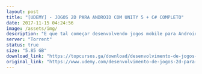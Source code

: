 ```yaml
---
layout: post
title: "[UDEMY] - JOGOS 2D PARA ANDROID COM UNITY 5 + C# COMPLETO"
date: 2017-11-15 04:24:56
image: /assets/img/
description: "E que tal começar desenvolvendo jogos mobile para Android? Hoje em dia é mais do que comum encontrar pessoas de diversas idades jogando em smartphones ou tablets, seja na fila do banco, dentro do ônibus, na sala de espera do dentista ou mesmo em casa casualmente."
server: "Torrent"
status: true
size: "5.85 GB"
download_link: "https://topcursos.ga/download/desenvolvimento-de-jogos-2d-para-android-com-unity-5-2.torrent"
original_link: "https://www.udemy.com/desenvolvimento-de-jogos-2d-para-android-com-unity-5"
---
```

